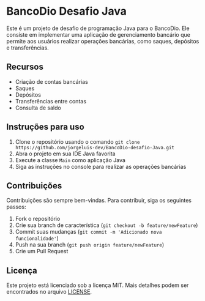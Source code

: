 
# BancoDio Desafio Java

Este é um projeto de desafio de programação Java para o BancoDio. Ele consiste em implementar uma aplicação de gerenciamento bancário que permite aos usuários realizar operações bancárias, como saques, depósitos e transferências.

## Recursos

-   Criação de contas bancárias
-   Saques
-   Depósitos
-   Transferências entre contas
-   Consulta de saldo

## Instruções para uso

1.  Clone o repositório usando o comando `git clone https://github.com/jorgeluis-dev/BancoDio-desafio-Java.git`
2.  Abra o projeto em sua IDE Java favorita
3.  Execute a classe `Main` como aplicação Java
4.  Siga as instruções no console para realizar as operações bancárias

## Contribuições

Contribuições são sempre bem-vindas. Para contribuir, siga os seguintes passos:

1.  Fork o repositório
2.  Crie sua branch de característica (`git checkout -b feature/newFeature`)
3.  Commit suas mudanças (`git commit -m 'Adicionado nova funcionalidade'`)
4.  Push na sua branch (`git push origin feature/newFeature`)
5.  Crie um Pull Request

## Licença

Este projeto está licenciado sob a licença MIT. Mais detalhes podem ser encontrados no arquivo [LICENSE](https://github.com/jorgeluis-dev/BancoDio-desafio-Java/blob/master/LICENSE).
